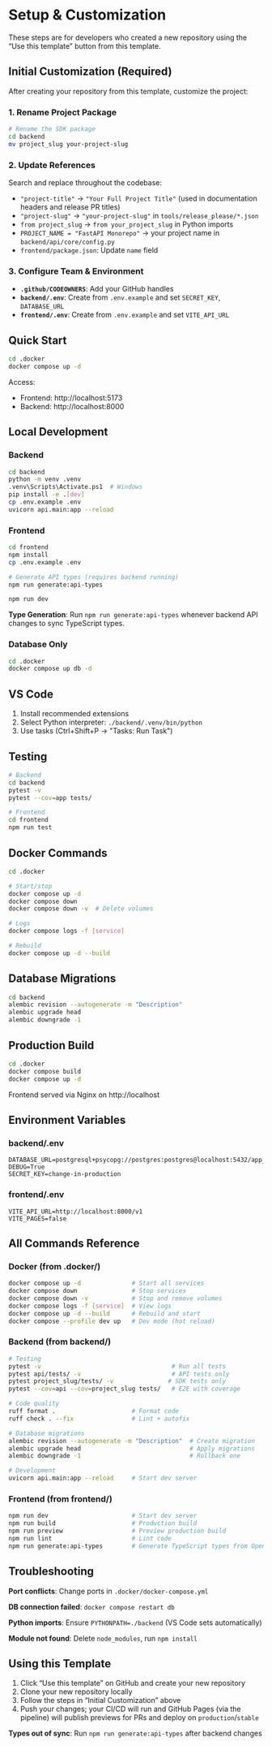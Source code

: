 # Setup & Customization

These steps are for developers who created a new repository using the “Use this template” button from this template.

## Initial Customization (Required)

After creating your repository from this template, customize the project:

### 1. Rename Project Package

```bash
# Rename the SDK package
cd backend
mv project_slug your-project-slug
```

### 2. Update References

Search and replace throughout the codebase:

-   `"project-title"` → `"Your Full Project Title"` (used in documentation headers and release PR titles)
-   `"project-slug"` → `"your-project-slug"` in `tools/release_please/*.json`
-   `from project_slug` → `from your_project_slug` in Python imports
-   `PROJECT_NAME = "FastAPI Monorepo"` → your project name in `backend/api/core/config.py`
-   `frontend/package.json`: Update `name` field

### 3. Configure Team & Environment

-   **`.github/CODEOWNERS`**: Add your GitHub handles
-   **`backend/.env`**: Create from `.env.example` and set `SECRET_KEY`, `DATABASE_URL`
-   **`frontend/.env`**: Create from `.env.example` and set `VITE_API_URL`

## Quick Start

```bash
cd .docker
docker compose up -d
```

Access:

-   Frontend: http://localhost:5173
-   Backend: http://localhost:8000

## Local Development

### Backend

```bash
cd backend
python -m venv .venv
.venv\Scripts\Activate.ps1  # Windows
pip install -e .[dev]
cp .env.example .env
uvicorn api.main:app --reload
```

### Frontend

```bash
cd frontend
npm install
cp .env.example .env

# Generate API types (requires backend running)
npm run generate:api-types

npm run dev
```

**Type Generation**: Run `npm run generate:api-types` whenever backend API changes to sync TypeScript types.

### Database Only

```bash
cd .docker
docker compose up db -d
```

## VS Code

1. Install recommended extensions
2. Select Python interpreter: `./backend/.venv/bin/python`
3. Use tasks (Ctrl+Shift+P → "Tasks: Run Task")

## Testing

```bash
# Backend
cd backend
pytest -v
pytest --cov=app tests/

# Frontend
cd frontend
npm run test
```

## Docker Commands

```bash
cd .docker

# Start/stop
docker compose up -d
docker compose down
docker compose down -v  # Delete volumes

# Logs
docker compose logs -f [service]

# Rebuild
docker compose up -d --build
```

## Database Migrations

```bash
cd backend
alembic revision --autogenerate -m "Description"
alembic upgrade head
alembic downgrade -1
```

## Production Build

```bash
cd .docker
docker compose build
docker compose up -d
```

Frontend served via Nginx on http://localhost

## Environment Variables

### backend/.env

```
DATABASE_URL=postgresql+psycopg://postgres:postgres@localhost:5432/app_db
DEBUG=True
SECRET_KEY=change-in-production
```

### frontend/.env

```
VITE_API_URL=http://localhost:8000/v1
VITE_PAGES=false
```

## All Commands Reference

### Docker (from .docker/)

```bash
docker compose up -d              # Start all services
docker compose down               # Stop services
docker compose down -v            # Stop and remove volumes
docker compose logs -f [service]  # View logs
docker compose up -d --build      # Rebuild and start
docker compose --profile dev up   # Dev mode (hot reload)
```

### Backend (from backend/)

```bash
# Testing
pytest -v                                    # Run all tests
pytest api/tests/ -v                         # API tests only
pytest project_slug/tests/ -v               # SDK tests only
pytest --cov=api --cov=project_slug tests/   # E2E with coverage

# Code quality
ruff format .                     # Format code
ruff check . --fix                # Lint + autofix

# Database migrations
alembic revision --autogenerate -m "Description"  # Create migration
alembic upgrade head                              # Apply migrations
alembic downgrade -1                              # Rollback one

# Development
uvicorn api.main:app --reload     # Start dev server
```

### Frontend (from frontend/)

```bash
npm run dev                       # Start dev server
npm run build                     # Production build
npm run preview                   # Preview production build
npm run lint                      # Lint code
npm run generate:api-types        # Generate TypeScript types from OpenAPI
```

## Troubleshooting

**Port conflicts**: Change ports in `.docker/docker-compose.yml`

**DB connection failed**: `docker compose restart db`

**Python imports**: Ensure `PYTHONPATH=./backend` (VS Code sets automatically)

**Module not found**: Delete `node_modules`, run `npm install`

## Using this Template

1. Click “Use this template” on GitHub and create your new repository
2. Clone your new repository locally
3. Follow the steps in “Initial Customization” above
4. Push your changes; your CI/CD will run and GitHub Pages (via the pipeline) will publish previews for PRs and deploy on `production`/`stable`

**Types out of sync**: Run `npm run generate:api-types` after backend changes
